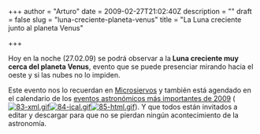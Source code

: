 +++
author = "Arturo"
date = 2009-02-27T21:02:40Z
description = ""
draft = false
slug = "luna-creciente-planeta-venus"
title = "La Luna creciente junto al planeta Venus"

+++

Hoy en la noche (27.02.09) se podrá observar a la<strong> Luna creciente muy cerca del planeta Venus</strong>, evento que se puede presenciar mirando hacia el oeste y si las nubes no lo impiden.

Este evento nos lo recuerdan en <a href="http://geek.cl/wp-content/uploads/2009/02/esta-noche-bonito-cielo.html">Microsiervos</a> y también está agendado en el calendario de los <a href="http://geeksan.com/ciencia/10-eventos-astronomicos-importantes-2009.html">eventos astronómicos más importantes de 2009</a> (<a href="http://geek.cl/wp-content/uploads/2009/02/basic1"><img src="http://geeksan.com/wp-content/uploads/import/83-xml.gif" alt="83-xml.gif" /></a><a href="http://geek.cl/wp-content/uploads/2009/02/basic1.ics"><img src="http://geeksan.com/wp-content/uploads/import/84-ical.gif" alt="84-ical.gif" /></a><a href="http://geek.cl/wp-content/uploads/2009/02/Santiago1"><img src="http://geeksan.com/wp-content/uploads/import/85-html.gif" alt="85-html.gif" /></a>). Y que todos están invitados a editar y descargar para que no se pierdan ningún acontecimiento de la astronomía.